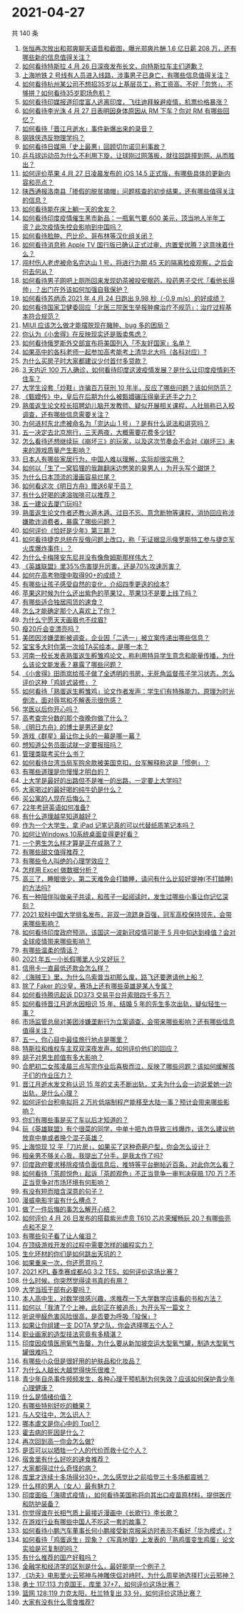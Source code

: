 # 2021-04-27

共 140 条

<!-- BEGIN -->
<!-- 最后更新时间 Tue Apr 27 2021 15:04:25 GMT+0800 (China Standard Time) -->

1. [张恒再次放出和郑爽聊天语音和截图，曝光郑爽片酬 1.6 亿日薪 208
   万，还有哪些新的信息值得关注？](https://www.zhihu.com/question/456689667)
2. [如何看待特斯拉 4 月 26 日深夜发布长文，向特斯拉车主们道歉？](https://www.zhihu.com/question/456750609)
3. [上海地铁 2
   号线有人员进入线路，涉事男子已身亡，有哪些信息值得关注？](https://www.zhihu.com/question/456666009)
4. [如何看待杭州某公司不想招35岁以上基层员工，称工资高、不好「忽悠」、不够拼？如何看待35岁职场危机？](https://www.zhihu.com/question/456103378)
5. [如何看待印媒报道印度富人逃离印度，飞往迪拜躲避疫情，机票价格暴涨？](https://www.zhihu.com/question/456507428)
6. [如何看待李光洙 4 月 27 日表明因身体原因从 RM 下车？你对 RM
   有哪些回忆？](https://www.zhihu.com/question/456761112)
7. [如何看待「晋江月逝水」事件新爆出来的录音？](https://www.zhihu.com/question/456698766)
8. [钢铁侠违反物理学吗？](https://www.zhihu.com/question/278556408)
9. [如何看待日媒用「史上最悪」回顾切尔诺贝利事故？](https://www.zhihu.com/question/456713294)
10. [乒乓球运动员为什么不利用下旋，让球刚过网落板，就往回跳撞到网，从而胜出？](https://www.zhihu.com/question/453888891)
11. [如何评价苹果 4 月 27 日凌晨发布的 iOS 14.5
    正式版，有哪些具体的更新内容和亮点？](https://www.zhihu.com/question/456432980)
12. [陕西通报洛南县「掺假的脱贫摘帽」问题核查的初步结果，还有哪些值得关注的信息？](https://www.zhihu.com/question/456741134)
13. [如何看待能在床上躺一天的舍友？](https://www.zhihu.com/question/318657086)
14. [如何看待印度疫情催生黑市新品：一瓶氧气要 600
    美元，顶当地人半年工资？此次疫情失控会影响到中国吗？](https://www.zhihu.com/question/456762173)
15. [如何看待脸肿、巴比伦、哥布林等汉化组关闭？](https://www.zhihu.com/question/456409506)
16. [如何看待消息称 Apple TV
    国行版已确认正式过审，内置爱优腾？这意味着什么？](https://www.zhihu.com/question/456604493)
17. [闯村伤人老虎被命名完达山 1 号，将进行为期 45
    天的隔离检疫观察，之后会何去何从？](https://www.zhihu.com/question/456624777)
18. [如何看待男子网吧上厕所回来发现奶茶被投安眠药，投药男子交代「看他长得帅」？出门在外该如何加强自我保护？](https://www.zhihu.com/question/456477743)
19. [如何看待苏炳添 2021 年 4 月 24 日跑出 9.98 秒（-0.9
    m/s）的好成绩？](https://www.zhihu.com/question/456330592)
20. [如何看待国家卫健委回应「北医三院医生举报肿瘤治疗不规范」：治疗过程基本符合规范？](https://www.zhihu.com/question/456788283)
21. [MIUI 应该怎么做才能摆脱现在臃肿、bug 多的困局？](https://www.zhihu.com/question/453584579)
22. [你认为《小舍得》在反映现实还是贩卖焦虑？](https://www.zhihu.com/question/456153655)
23. [如何看待俄罗斯外交部宣布将美国列入「不友好国家」名单？](https://www.zhihu.com/question/456613035)
24. [如果高中的各科老师一起参加高考能考上清华北大吗（各科对应）?](https://www.zhihu.com/question/443860742)
25. [为什么买房子时大家都建议少付首付多贷款？](https://www.zhihu.com/question/311795004)
26. [3 天内近 100
    万人确诊，如何看待印度这波疫情发展？是什么让印度疫情刹不住车？](https://www.zhihu.com/question/456445443)
27. [大学生设套「炒鞋」诈骗百万获刑 10
    年半，反应了哪些问题？该如何防范？](https://www.zhihu.com/question/456264816)
28. [《甄嬛传》中，皇后在后期为什么被甄嬛碾压得毫无还手之力？](https://www.zhihu.com/question/372451881)
29. [熟蛋返生论文校长招聘幼儿脑开发教师、疑似开展相关课程，人社局称已入校调查，还有哪些信息需要关注？](https://www.zhihu.com/question/456667296)
30. [为何进村东北虎被命名为「完达山 1 号」？是有什么说法和讲究吗？](https://www.zhihu.com/question/456618989)
31. [五一决定去北京旅行，三天两夜，大概需要花费多少钱?](https://www.zhihu.com/question/452999311)
32. [怎么看待还想继续玩《崩坏三》的玩家，以及这次节奏会不会对《崩坏三》未来的游戏质量产生影响？](https://www.zhihu.com/question/456146615)
33. [日本人有哪些家居行为，中国人难以理解，实际却很实用？](https://www.zhihu.com/question/365091172)
34. [如何以「生了一窝狐狸的我踹翻床边憋笑的臭男人」为开头写个甜饼？](https://www.zhihu.com/question/443320738)
35. [为什么日本顶流的漫画容易烂尾？](https://www.zhihu.com/question/453824776)
36. [如何看这次《明日方舟》赠送6星干员？](https://www.zhihu.com/question/456351151)
37. [有什么好喝的速溶咖啡可以推荐？](https://www.zhihu.com/question/37443576)
38. [五一建议去厦门玩吗?](https://www.zhihu.com/question/453383538)
39. [熟蛋返生论文作者还教火遁木遁、过目不忘、意念断物等课程，消协回应称涉嫌欺诈消费者，暴露了哪些问题？](https://www.zhihu.com/question/456780003)
40. [如何评价《恰好是少年》第三期？](https://www.zhihu.com/question/456524508)
41. [如何看待捷克总统在反俄问题上改口，称「无证据显示俄罗斯特工参与捷克军火库爆炸事件」？](https://www.zhihu.com/question/456597533)
42. [为什么卡梅隆安东尼并没有像詹姆斯那样伟大？](https://www.zhihu.com/question/456366064)
43. [《英雄联盟》里35%伤害提升厉害，还是70%攻速厉害？](https://www.zhihu.com/question/456472020)
44. [如何在高考物理中取得90+的成绩？](https://www.zhihu.com/question/25215043)
45. [有哪些让孩子感受自然的变化，介绍四季更迭的绘本?](https://www.zhihu.com/question/454232049)
46. [苹果这时候为什么还出紫色的苹果12，苹果13不是要上线了吗？](https://www.zhihu.com/question/455759423)
47. [有哪些适合独居囤货的速食？](https://www.zhihu.com/question/56232173)
48. [怎么才能确定那个人喜欢上了你？](https://www.zhihu.com/question/455880516)
49. [为什么宁愿天天画眉也不纹眉?](https://www.zhihu.com/question/360168698)
50. [瘦20斤会变漂亮吗？](https://www.zhihu.com/question/392591592)
51. [美团因涉嫌垄断被调查，企业因「二选一」被立案传递出哪些信息？](https://www.zhihu.com/question/456679965)
52. [宝宝多大时你第一次给TA买绘本，是哪一本？](https://www.zhihu.com/question/453284843)
53. [河南一校长发表熟蛋返生孵雏鸡论文，称利用特异学生意念和能量传播，为什么该论文能发表？暴露了哪些问题？](https://www.zhihu.com/question/456600672)
54. [《小舍得》田雨岚给孩子做了全透明的书房，无死角监督孩子学习状态，怎么评价这种「鸡娃式装修」？](https://www.zhihu.com/question/456247026)
55. [如何看待「熟蛋返生孵雏鸡」论文作者发声：学生们有特殊能力，原理为时光倒流，面对辱骂和不解表示很伤感？](https://www.zhihu.com/question/456639794)
56. [学医以后你开心吗？](https://www.zhihu.com/question/455333738)
57. [高考查完分数的那个夜晚你做了什么？](https://www.zhihu.com/question/307719606)
58. [《明日方舟》的博士是男还是女?](https://www.zhihu.com/question/455768029)
59. [游戏《群星》最让你上头的一幕是哪一幕？](https://www.zhihu.com/question/390050378)
60. [想知道公务员面试就一定要报班吗？](https://www.zhihu.com/question/437000541)
61. [管理类联考买什么书？](https://www.zhihu.com/question/372317129)
62. [如何看待台湾当局军购余款被美国克扣，台军解释称这是「惯例」？](https://www.zhihu.com/question/456602898)
63. [有哪些道理是你慢慢才明白的？](https://www.zhihu.com/question/370392243)
64. [上大学是最好的出路但不是唯一的出路，一定要上大学吗?](https://www.zhihu.com/question/450330610)
65. [大家喝过的最好喝的纯牛奶是什么？](https://www.zhihu.com/question/37973170)
66. [买公寓的人现在后悔么？](https://www.zhihu.com/question/292382327)
67. [22年考研英语如何准备?](https://www.zhihu.com/question/355827400)
68. [有什么道理越早知道越好？](https://www.zhihu.com/question/431287807)
69. [作为一个大学生，拿 iPad 记笔记真的可以代替纸质笔记本吗？](https://www.zhihu.com/question/304770209)
70. [如何让Windows 10系统桌面变得更好看？](https://www.zhihu.com/question/45120814)
71. [一个男生怎么样才算是正在成熟了？](https://www.zhihu.com/question/431134549)
72. [有哪些甜文值得推荐？](https://www.zhihu.com/question/355515763)
73. [有哪些令人叫绝的心理学效应？](https://www.zhihu.com/question/20357247)
74. [怎样用 Excel 做数据分析？](https://www.zhihu.com/question/19754722)
75. [高三了，睡眠很少，第二天难免会打瞌睡，请问有什么比较好提神(不打瞌睡)的方法吗?](https://www.zhihu.com/question/309565178)
76. [有一种陪伴叫做亲子共读，和孩子一起阅读时，发生过哪些小事让你记忆深刻？](https://www.zhihu.com/question/454403577)
77. [2021
    软科中国大学排名发布，非双一流跻身百强，冠军高校保持领先，会带来哪些影响？](https://www.zhihu.com/question/456588330)
78. [如何看待印度政府预测，该国这一波新冠疫情可能于 5
    月中旬达到峰值？会对全球疫情带来哪些影响？](https://www.zhihu.com/question/456604776)
79. [有哪些温柔的情话？](https://www.zhihu.com/question/445829954)
80. [2021 年五一小长假哪里人少又好玩？](https://www.zhihu.com/question/454525882)
81. [信用卡一直最低还款会怎么样？](https://www.zhihu.com/question/448302850)
82. [《海贼王》里，为什么乌索普当初那么废，路飞还要邀请他上船？](https://www.zhihu.com/question/456294379)
83. [除了 Faker 的沙皇，赛场上还有哪些英雄是某人专属？](https://www.zhihu.com/question/443771037)
84. [如何看待腾讯起诉 DD373 交易平台并索赔四千多万？](https://www.zhihu.com/question/453578487)
85. [如何看待晋江月逝水因相识 15 年、结婚 5
    年的先生多次出轨，疑似轻生一事？](https://www.zhihu.com/question/456456779)
86. [市场监管总局对美团涉嫌垄断行为立案调查，会带来哪些影响？还有哪些信息值得关注？](https://www.zhihu.com/question/456670358)
87. [五一，你心目中最佳旅行地点是哪里？](https://www.zhihu.com/question/453601967)
88. [特斯拉和维权车主双双深夜发声，如何评价他们的回应？](https://www.zhihu.com/question/456587915)
89. [胡子对男生颜值有多大影响？](https://www.zhihu.com/question/294511640)
90. [合肥初二女孩凌晨三点写完作业后喜极而泣，反映了哪些问题？该如何缓解孩子们的作业压力？](https://www.zhihu.com/question/456173619)
91. [晋江月逝水发文称认识 15
    年的丈夫不断出轨，丈夫为什么会一边说爱她一边出轨，是什么心理？](https://www.zhihu.com/question/456437104)
92. [如何评价台积电拟将 2
    万片低端制程产能移至大陆一事？预计会带来哪些影响？](https://www.zhihu.com/question/456306249)
93. [你们有哪些事是买了车以后才知道的？](https://www.zhihu.com/question/31086102)
94. [玩《英雄联盟》有个很菜的同学，中单十把九炸导致三线爆炸，该怎么建议他放弃中单或者换个混子英雄？](https://www.zhihu.com/question/452787061)
95. [上海惊现 12
    平「刀片房」，如果买了这种奇葩户型，你会怎么设计？](https://www.zhihu.com/question/455743955)
96. [相亲男不够关心我，我提出了分手，是我太作了吗?](https://www.zhihu.com/question/455591381)
97. [印度政府要求移除疫情负面信息后，推特等平台删帖近百条，对此你怎么看？](https://www.zhihu.com/question/456608680)
98. [如何看待「茶颜悦色」起诉「茶颜观色」不正当竞争一审判决获赔 170
    万？不正当竞争对市场环境有何影响？](https://www.zhihu.com/question/456611975)
99. [有没有短而暗含深意的句子？](https://www.zhihu.com/question/443439850)
100. [漫威电影宇宙有什么槽点？](https://www.zhihu.com/question/305191364)
101. [做了一件后悔的事怎么解开心结？](https://www.zhihu.com/question/300531451)
102. [如何评价 4 月 26 日发布的搭载紫光虎贲 T610 芯片荣耀畅玩
     20？有哪些亮点和不足？](https://www.zhihu.com/question/456604855)
103. [有哪些句子看了让人催泪？](https://www.zhihu.com/question/448927565)
104. [在顶级游戏开发的过程中需要怎样的编程实力？](https://www.zhihu.com/question/57582995)
105. [生化环材的你们是如何跳出天坑的？](https://www.zhihu.com/question/453870771)
106. [如果重来一次，你还愿意吗？](https://www.zhihu.com/question/455152927)
107. [2021 KPL 春季赛成都AG 3:2
     TES，如何评价这场比赛？](https://www.zhihu.com/question/456536490)
108. [什么时候，你突然觉得读书真的有用？](https://www.zhihu.com/question/453740380)
109. [大学当班干部有必要吗？](https://www.zhihu.com/question/295922396)
110. [本人高中生，对数学很感兴趣，求推荐一下大学数学应该看的书和方法？](https://www.zhihu.com/question/444606417)
111. [如何以「我渣了个上神，此刻正在被追杀」为开头写一篇文？](https://www.zhihu.com/question/454304575)
112. [听说甲醛危害风险很高，是否要为呼吸「投保」?](https://www.zhihu.com/question/455436050)
113. [如果让你组建一支 DOTA 梦之队，你会选择哪五个人？](https://www.zhihu.com/question/456091208)
114. [职业画家的造型技法究竟有多精湛？](https://www.zhihu.com/question/273919371)
115. [印度因疫情医用氧气告罄，为什么要从新加坡空运大型氧气罐，制造大型氧气罐很难吗？](https://www.zhihu.com/question/456462365)
116. [有哪些小众但是很好用的护肤品和化妆品？](https://www.zhihu.com/question/29732330)
117. [为什么人越长大越觉得快乐很难？](https://www.zhihu.com/question/454683034)
118. [青少年自杀事件频频发生，各种心理干预机制为何失效？应该如何保护青少年心理健康？](https://www.zhihu.com/question/456598363)
119. [什么是情绪价值？](https://www.zhihu.com/question/326968879)
120. [有哪些特别好吃的糖果？](https://www.zhihu.com/question/22631051)
121. [与人交往中，怎么识人？](https://www.zhihu.com/question/325225784)
122. [哪本虐文是你心中的 Top1？](https://www.zhihu.com/question/419593520)
123. [霍去病的死因是什么？](https://www.zhihu.com/question/23393068)
124. [再次回到高一你会怎么做?](https://www.zhihu.com/question/453799112)
125. [是否可以以牺牲一个人的代价而救十亿个人？](https://www.zhihu.com/question/382523269)
126. [宿舍里有什么好吃的速食推荐？](https://www.zhihu.com/question/451613847)
127. [大家都得过什么奇怪的病？](https://www.zhihu.com/question/55665638)
128. [库里才连续十多场得分30+，怎么感觉比之前哈登三十多场都震撼？](https://www.zhihu.com/question/455753569)
129. [什么样的男人（女人）最有魅力？](https://www.zhihu.com/question/19586915)
130. [印度面临「海啸式疫情」，如何看待美国称将向其出口疫苗原材料，提供医疗和防护装备？](https://www.zhihu.com/question/456591873)
131. [你觉得谁在长相气质上最接近漫画中《长歌行》李长歌？](https://www.zhihu.com/question/454037694)
132. [在游戏行业有哪些中国人不吃这一套的故事？](https://www.zhihu.com/question/454517038)
133. [如何看待小鹏汽车董事长何小鹏接受新京报采访时表示不看好「华为模式」?](https://www.zhihu.com/question/455998211)
134. [如何看待「鸡蛋返生」现象？《写真地理》上发表的「熟鸡蛋变生鸡蛋」论文实验是可复制的吗？](https://www.zhihu.com/question/456600264)
135. [有什么推荐的国产好鞋吗？](https://www.zhihu.com/question/452510931)
136. [金融学和经济学的区别是什么，最好能举一个例子？](https://www.zhihu.com/question/390824448)
137. [《功夫》电影里火云邪神与神雕侠侣对峙时，为什么周星驰选择打火云邪神？](https://www.zhihu.com/question/29221858)
138. [勇士 117:113 力克国王，库里
     37+7，如何评价这场比赛？](https://www.zhihu.com/question/456599678)
139. [篮网 128:119 力克太阳，杜兰特复出 33
     分，如何评价这场比赛？](https://www.zhihu.com/question/456583132)
140. [大家有没有什么零食推荐?](https://www.zhihu.com/question/448037173)

<!-- END -->

